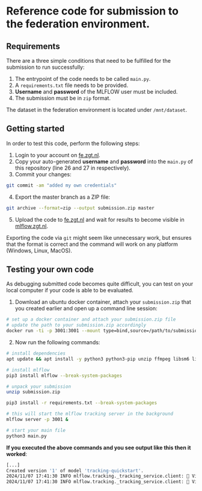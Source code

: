 # Reference code for submission to the federation environment.

## Requirements

There are a three simple conditions that need to be fulfilled for the submission to run successfully:

1. The entrypoint of the code needs to be called ```main.py```.  
2. A ```requirements.txt``` file needs to be provided.
3. **Username** and **password** of the MLFLOW user must be included.
5. The submission must be in ```zip``` format. 

The dataset in the federation environment is located under ```/mnt/dataset```. 

## Getting started

In order to test this code, perform the following steps:

1. Login to your account on [fe.zgt.nl](fe.zgt.nl).
2. Copy your auto-generated **username** and **password** into the ```main.py``` of this repository (line 26 and 27 in respectively).
3. Commit your changes:
```bash
git commit -am "added my own credentials"
```
4. Export the master branch as a ZIP file:
```bash
git archive --format=zip --output submission.zip master
```
5. Upload the code to [fe.zgt.nl](fe.zgt.nl) and wait for results to become visible in [mlflow.zgt.nl](mlflow.zgt.nl).

Exporting the code via ```git``` might seem like unnecessary work, but ensures that the format is correct and the command will work on any platform (Windows, Linux, MacOS).

## Testing your own code

As debugging submitted code becomes quite difficult, you can test on your local computer if your code is able to be evaluated.

1. Download an ubuntu docker container, attach your ```submission.zip``` that you created earlier and open up a command line session:

```bash
# set up a docker container and attach your submission.zip file
# update the path to your submission.zip accordingly
docker run -ti -p 3001:3001 --mount type=bind,source=/path/to/submission.zip,target=/submission.zip --rm ubuntu /bin/bash
```

2. Now run the following commands:

```bash
# install dependencies
apt update && apt install -y python3 python3-pip unzip ffmpeg libsm6 libxext6 git

# install mlflow
pip3 install mlflow --break-system-packages

# unpack your submission
unzip submission.zip

pip3 install -r requirements.txt --break-system-packages

# this will start the mlflow tracking server in the background
mlflow server -p 3001 &

# start your main file
python3 main.py
```

**If you executed the above commands and you see output like this then it worked**:
```bash
[...]
Created version '1' of model 'tracking-quickstart'.
2024/11/07 17:41:30 INFO mlflow.tracking._tracking_service.client: 🏃 View run crawling-tern-354 at: http://localhost:3001/#/experiments/793410574682251178/runs/cd964aef0a1e4b68a32376ecbf0d9a8c.
2024/11/07 17:41:30 INFO mlflow.tracking._tracking_service.client: 🧪 View experiment at: http://localhost:3001/#/experiments/793410574682251178.
```
